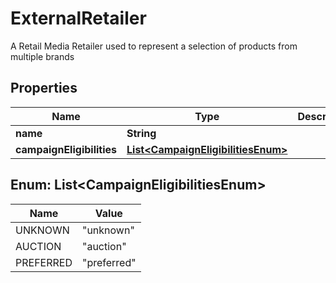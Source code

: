 

# ExternalRetailer

A Retail Media Retailer used to represent a selection of products from multiple brands

## Properties

| Name | Type | Description | Notes |
|------------ | ------------- | ------------- | -------------|
|**name** | **String** |  |  |
|**campaignEligibilities** | [**List&lt;CampaignEligibilitiesEnum&gt;**](#List&lt;CampaignEligibilitiesEnum&gt;) |  |  [optional] |



## Enum: List&lt;CampaignEligibilitiesEnum&gt;

| Name | Value |
|---- | -----|
| UNKNOWN | &quot;unknown&quot; |
| AUCTION | &quot;auction&quot; |
| PREFERRED | &quot;preferred&quot; |



